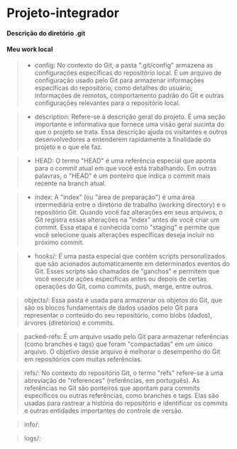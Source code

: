 # Projeto-integrador
#### Descrição do diretório .git
#### Meu work local

>- config: No contexto do Git, a pasta ".git/config" armazena as configurações específicas do repositório local. É um arquivo de configuração usado pelo Git para armazenar informações específicas do repositório, como detalhes do usuário, informações de remotos, comportamento padrão do Git e outras configurações relevantes para o repositório local.

>- description: Refere-se à descrição geral do projeto. É uma seção importante e informativa que fornece uma visão geral sucinta do que o projeto se trata. Essa descrição ajuda os visitantes e outros desenvolvedores a entenderem rapidamente a finalidade do projeto e o que ele faz.

>- HEAD: O termo "HEAD" é uma referência especial que aponta para o commit atual em que você está trabalhando. Em outras palavras, o "HEAD" é um ponteiro que indica o commit mais recente na branch atual.

>- index: A "index" (ou "área de preparação") é uma área intermediária entre o diretório de trabalho (working directory) e o repositório Git. Quando você faz alterações em seus arquivos, o Git registra essas alterações na "index" antes de você criar um commit. Essa etapa é conhecida como "staging" e permite que você selecione quais alterações específicas deseja incluir no próximo commit.

>- hooks/: É uma pasta especial que contém scripts personalizados que são acionados automaticamente em determinados eventos do Git. Esses scripts são chamados de "ganchos" e permitem que você execute ações específicas antes ou depois de certas operações do Git, como commits, push, merge, entre outros.

>objects/: Essa pasta é usada para armazenar os objetos do Git, que são os blocos fundamentais de dados usados pelo Git para representar o conteúdo do seu repositório, como blobs (dados), árvores (diretórios) e commits.

>packed-refs: É um arquivo usado pelo Git para armazenar referências (como branches e tags) que foram "compactadas" em um único arquivo. O objetivo desse arquivo é melhorar o desempenho do Git em repositórios com muitas referências.

>refs/: No contexto do repositório Git, o termo "refs" refere-se a uma abreviação de "references" (referências, em português). As referências no Git são ponteiros que apontam para commits específicos ou outras referências, como branches e tags. Elas são usadas para rastrear a história do repositório e identificar os commits e outras entidades importantes do controle de versão.

>info/:

>logs/:
